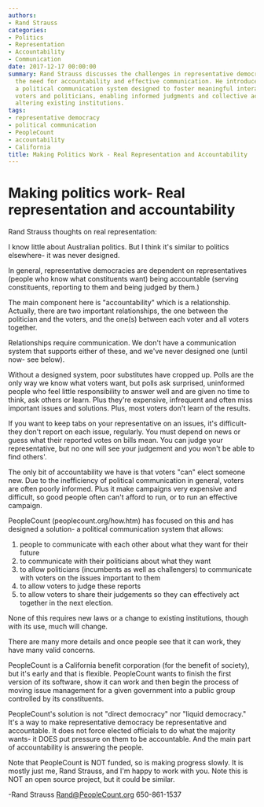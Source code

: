 ```yaml
---
authors:
- Rand Strauss
categories:
- Politics
- Representation
- Accountability
- Communication
date: 2017-12-17 00:00:00
summary: Rand Strauss discusses the challenges in representative democracies, emphasizing
  the need for accountability and effective communication. He introduces PeopleCount,
  a political communication system designed to foster meaningful interactions between
  voters and politicians, enabling informed judgments and collective action without
  altering existing institutions.
tags:
- representative democracy
- political communication
- PeopleCount
- accountability
- California
title: Making Politics Work - Real Representation and Accountability
---
```


# Making politics work- Real representation and accountability

Rand Strauss thoughts on real representation:

I know little about Australian politics. But I think it's similar to politics elsewhere- it was never designed.

In general, representative democracies are dependent on representatives (people who know what constituents want) being accountable (serving constituents, reporting to them and being judged by them.)

The main component here is "accountability" which is a relationship. Actually, there are two important relationships, the one between the politician and the voters, and the one(s) between each voter and all voters together.

Relationships require communication. We don't have a communication system that supports either of these, and we've never designed one (until now- see below). 

<!-- more -->

Without a designed system, poor substitutes have cropped up. Polls are the only way we know what voters want, but polls ask surprised, uninformed people who feel little responsibility to answer well and are given no time to think, ask others or learn. Plus they're expensive, infrequent and often miss important issues and solutions. Plus, most voters don't learn of the results.

If you want to keep tabs on your representative on an issues, it's difficult- they don't report on each issue, regularly. You must depend on news or guess what their reported votes on bills mean. You can judge your representative, but no one will see your judgement and you won't be able to find others'.

The only bit of accountability we have is that voters "can" elect someone new. Due to the inefficiency of political communication in general, voters are often poorly informed. Plus it make campaigns very expensive and difficult, so good people often can't afford to run, or to run an effective campaign. 

PeopleCount (peoplecount.org/how.htm) has focused on this and has designed a solution- a political communication system that allows:

1) people to communicate with each other about what they want for their future
2) to communicate with their politicians about what they want
3) to allow politicians (incumbents as well as challengers) to communicate with voters on the issues important to them
4) to allow voters to judge these reports
5) to allow voters to share their judgements so they can effectively act together in the next election.

None of this requires new laws or a change to existing institutions, though with its use, much will change.

There are many more details and once people see that it can work, they have many valid concerns. 

PeopleCount is a California benefit corporation (for the benefit of society), but it's early and that is flexible. PeopleCount wants to finish the first version of its software, show it can work and then begin the process of moving issue management for a given government into a public group controlled by its constituents. 

PeopleCount's solution is not "direct democracy" nor "liquid democracy." It's a way to make representative democracy be representative and accountable. It does not force elected officials to do what the majority wants- it DOES put pressure on them to be accountable. And the main part of accountability is answering the people.

Note that PeopleCount is NOT funded, so is making progress slowly. It is mostly just me, Rand Strauss, and I'm happy to work with you. Note this is NOT an open source project, but it could be similar.

-Rand Strauss
Rand@PeopleCount.org
650-861-1537